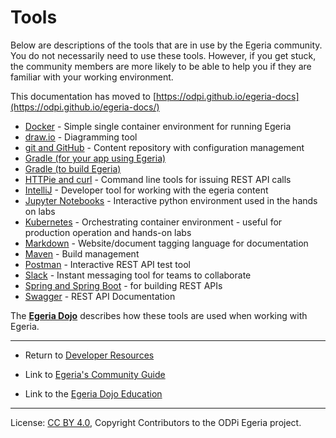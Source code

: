<!-- SPDX-License-Identifier: CC-BY-4.0 -->
<!-- Copyright Contributors to the ODPi Egeria project 2020. -->

# Tools

Below are descriptions of the tools that are in use by the Egeria community.
You do not necessarily need to use these tools.
However, if you get stuck, the community members are more likely to be able to help you if they
are familiar with your working environment.

This documentation has moved to [https://odpi.github.io/egeria-docs](https://odpi.github.io/egeria-docs/)

* [Docker](Docker.md) - Simple single container environment for running Egeria
* [draw.io](draw.io.md) - Diagramming tool
* [git and GitHub](Git-GitHub.md) - Content repository with configuration management
* [Gradle (for your app using Egeria)](../Consuming-Egeria-Using_Gradle.md)
* [Gradle (to build Egeria)](Gradle.md)
* [HTTPie and curl](HTTPie-Curl.md) - Command line tools for issuing REST API calls
* [IntelliJ](IntelliJ.md) - Developer tool for working with the egeria content
* [Jupyter Notebooks](Jupyter-Notebooks.md) - Interactive python environment used in the hands on labs
* [Kubernetes](Kubernetes.md) - Orchestrating container environment - useful for production operation and hands-on labs
* [Markdown](Markdown.md) - Website/document tagging language for documentation 
* [Maven](Maven.md) - Build management
* [Postman](Postman.md) - Interactive REST API test tool
* [Slack](Slack.md) - Instant messaging tool for teams to collaborate
* [Spring and Spring Boot](../Spring.md) - for building REST APIs
* [Swagger](Swagger.md) - REST API Documentation

The **[Egeria Dojo](../../open-metadata-resources/open-metadata-tutorials/egeria-dojo)** describes how these tools are used when working with Egeria.

----
* Return to [Developer Resources](..)


* Link to [Egeria's Community Guide](../../Community-Guide.md)
* Link to the [Egeria Dojo Education](../../open-metadata-resources/open-metadata-tutorials/egeria-dojo)


----
License: [CC BY 4.0](https://creativecommons.org/licenses/by/4.0/),
Copyright Contributors to the ODPi Egeria project.
